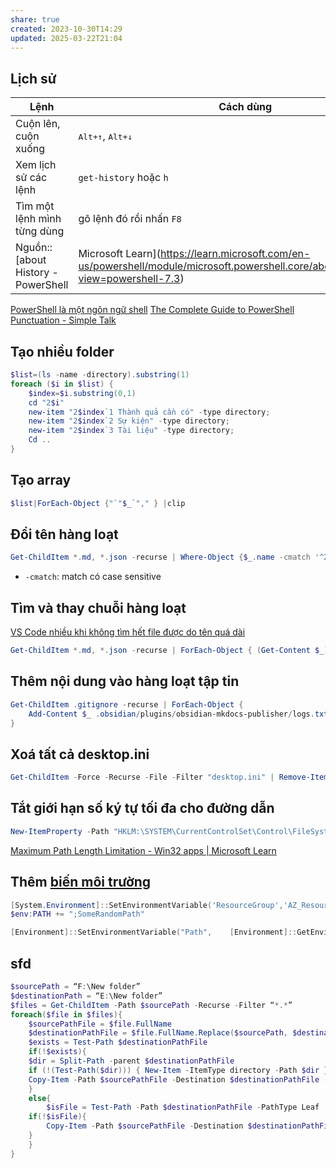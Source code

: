 ```yaml
---
share: true
created: 2023-10-30T14:29
updated: 2025-03-22T21:04
---
```

## Lịch sử
| Lệnh                        | Cách dùng                          |
| --------------------------- | ---------------------------------- |
| Cuộn lên, cuộn xuống        | <kbd>Alt+↑</kbd>, <kbd>Alt+↓</kbd> |
| Xem lịch sử các lệnh        | `get-history` hoặc `h`             |
| Tìm một lệnh mình từng dùng | gõ lệnh đó rồi nhấn `F8`           |
Nguồn:: [about History - PowerShell | Microsoft Learn](https://learn.microsoft.com/en-us/powershell/module/microsoft.powershell.core/about/about_history?view=powershell-7.3)

[PowerShell là một ngôn ngữ shell](./PowerShell%20l%C3%A0%20m%E1%BB%99t%20ng%C3%B4n%20ng%E1%BB%AF%20shell.md)
[The Complete Guide to PowerShell Punctuation - Simple Talk](https://www.red-gate.com/simple-talk/sysadmin/powershell/the-complete-guide-to-powershell-punctuation/)
## Tạo nhiều folder
```PowerShell
$list=(ls -name -directory).substring(1)
foreach ($i in $list) {
	$index=$i.substring(0,1)
	cd "2$i" 
	new-item "2$index`1 Thành quả cần có" -type directory;
	new-item "2$index`2 Sự kiện" -type directory;
	new-item "2$index`3 Tài liệu" -type directory;
	Cd ..
}
```
## Tạo array
```PowerShell
$list|ForEach-Object {"`"$_`"," } |clip
```
## Đổi tên hàng loạt
```PowerShell
Get-ChildItem *.md, *.json -recurse | Where-Object {$_.name -cmatch '^2[A-Z]'}  | Rename-Item -newname { $_.name -replace '^2(.*)', '4$1'} -whatif 
```
- `-cmatch`: match có case sensitive

## Tìm và thay chuỗi hàng loạt
[VS Code nhiều khi không tìm hết file được do tên quá dài](../../../C%C3%B4ng%20c%E1%BB%A5/IDE%20(VS%20Code)/VS%20Code%20nhi%E1%BB%81u%20khi%20kh%C3%B4ng%20t%C3%ACm%20h%E1%BA%BFt%20file%20%C4%91%C6%B0%E1%BB%A3c%20do%20t%C3%AAn%20qu%C3%A1%20d%C3%A0i.md)
```PowerShell
Get-ChildItem *.md, *.json -recurse | ForEach-Object { (Get-Content $_).Replace('Kết quả cần có::','Thành quả cần có::') | Set-Content $_ } 
```

## Thêm nội dung vào hàng loạt tập tin
```PowerShell
Get-ChildItem .gitignore -recurse | ForEach-Object { 
    Add-Content $_ .obsidian/plugins/obsidian-mkdocs-publisher/logs.txt
}
```
## Xoá tất cả desktop.ini 
```PowerShell
Get-ChildItem -Force -Recurse -File -Filter "desktop.ini" | Remove-Item -force
```
## Tắt giới hạn số ký tự tối đa cho đường dẫn
```PowerShell
New-ItemProperty -Path "HKLM:\SYSTEM\CurrentControlSet\Control\FileSystem" -Name "LongPathsEnabled" -Value 1 -PropertyType DWORD -Force
```
[Maximum Path Length Limitation - Win32 apps | Microsoft Learn](https://learn.microsoft.com/en-us/windows/win32/fileio/maximum-file-path-limitation?tabs=powershell#enable-long-paths-in-windows-10-version-1607-and-later)

## Thêm [biến môi trường](../../Bi%E1%BA%BFn%20m%C3%B4i%20tr%C6%B0%E1%BB%9Dng%20(env)/Bi%E1%BA%BFn%20m%C3%B4i%20tr%C6%B0%E1%BB%9Dng%20gi%C3%BAp%20ta%20%C4%91i%E1%BB%81n%20nh%E1%BB%AFng%20gi%C3%A1%20tr%E1%BB%8B%20l%E1%BA%B7p%20%C4%91i%20l%E1%BA%B7p%20l%E1%BA%A1i%20nhanh%20h%C6%A1n.md) 
```PowerShell
[System.Environment]::SetEnvironmentVariable('ResourceGroup','AZ_Resource_Group', 'User')
$env:PATH += ";SomeRandomPath"
```
```PowerShell
[Environment]::SetEnvironmentVariable("Path",    [Environment]::GetEnvironmentVariable("Path", [EnvironmentVariableTarget]::Machine) + ";C:\bin", [EnvironmentVariableTarget]::Machine)
```
## sfd
```PowerShell
$sourcePath = “F:\New folder”  
$destinationPath = “E:\New folder”  
$files = Get-ChildItem -Path $sourcePath -Recurse -Filter “*.*”  
foreach($file in $files){  
	$sourcePathFile = $file.FullName  
	$destinationPathFile = $file.FullName.Replace($sourcePath, $destinationPath)  
	$exists = Test-Path $destinationPathFile  
	if(!$exists){  
	$dir = Split-Path -parent $destinationPathFile  
	if (!(Test-Path($dir))) { New-Item -ItemType directory -Path $dir }  
	Copy-Item -Path $sourcePathFile -Destination $destinationPathFile -Recurse -Force  
	}  
	else{  
		$isFile = Test-Path -Path $destinationPathFile -PathType Leaf  
	if(!$isFile){  
		Copy-Item -Path $sourcePathFile -Destination $destinationPathFile -Recurse -Force  
	}  
	}  
}
```
